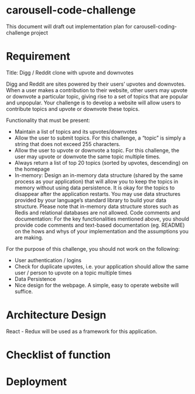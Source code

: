 # carousell-code-challenge
This document will draft out implementation plan for carousell-coding-challenge project
# Requirement
Title: Digg / Reddit clone with upvote and downvotes

Digg and Reddit are sites powered by their users’ upvotes and downvotes. When a user makes a contribution to their website, other users may upvote or downvote a particular topic, giving rise to a set of topics that are popular and unpopular. Your challenge is to develop a website will allow users to contribute topics and upvote or downvote these topics.

Functionality that must be present:
  - Maintain a list of topics and its upvotes/downvotes
  - Allow the user to submit topics. For this challenge, a “topic” is simply a string that does not exceed 255 characters.
  - Allow the user to upvote or downvote a topic. For this challenge, the user may upvote or downvote the same topic multiple times.
  - Always return a list of top 20 topics (sorted by upvotes, descending) on the homepage
  - In-memory: Design an in-memory data structure (shared by the same process as your application) that will allow you to keep the topics in memory without using data persistence. It is okay for the topics to disappear after the application restarts. You may use data structures provided by your language’s standard library to build your data structure. Please note that in-memory data structure stores such as Redis and relational databases are not allowed.
Code comments and documentation: For the key functionalities mentioned above, you should provide code comments and text-based documentation (eg. README) on the hows and whys of your implementation and the assumptions you are making.

For the purpose of this challenge, you should not work on the following:
  - User authentication / logins
  - Check for duplicate upvotes, i.e. your application should allow the same user / person to upvote on a topic multiple times
  - Data Persistence
  - Nice design for the webpage. A simple, easy to operate website will suffice.

# Architecture Design

React - Redux will be used as a framework for this application.

# Checklist of function

# Deployment